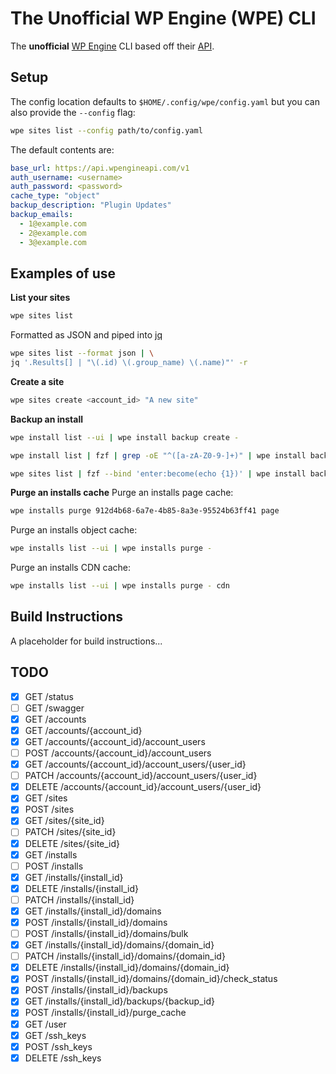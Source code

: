 # The Unofficial WP Engine (WPE) CLI

The **unofficial** [WP Engine](https://wpengine.com/) CLI based off their [API](https://wpengineapi.com/).

## Setup
The config location defaults to `$HOME/.config/wpe/config.yaml` but you can also provide the `--config` flag:
```bash
wpe sites list --config path/to/config.yaml
```
The default contents are:
```yaml
base_url: https://api.wpengineapi.com/v1
auth_username: <username>
auth_password: <password>
cache_type: "object"
backup_description: "Plugin Updates"
backup_emails:
  - 1@example.com
  - 2@example.com
  - 3@example.com
```

## Examples of use

**List your sites**
```bash
wpe sites list
```
Formatted as JSON and piped into [jq](https://jqlang.github.io/jq/)
```bash
wpe sites list --format json | \
jq '.Results[] | "\(.id) \(.group_name) \(.name)"' -r
```
**Create a site**
```bash
wpe sites create <account_id> "A new site"
```

**Backup an install**
```bash
wpe install list --ui | wpe install backup create -
```

```bash
wpe install list | fzf | grep -oE "^([a-zA-Z0-9-]+)" | wpe install backup create -
```

```bash
wpe sites list | fzf --bind 'enter:become(echo {1})' | wpe install backup create -
```

**Purge an installs cache**
Purge an installs page cache:
```bash
wpe installs purge 912d4b68-6a7e-4b85-8a3e-95524b63ff41 page
```

Purge an installs object cache:
```bash
wpe installs list --ui | wpe installs purge -
```

Purge an installs CDN cache:
```bash
wpe installs list --ui | wpe installs purge - cdn
```

## Build Instructions
A placeholder for build instructions...

## TODO

- [X] GET    /status
- [ ] GET    /swagger
- [X] GET    /accounts
- [X] GET    /accounts/{account_id}
- [X] GET    /accounts/{account_id}/account_users
- [ ] POST   /accounts/{account_id}/account_users
- [X] GET    /accounts/{account_id}/account_users/{user_id}
- [ ] PATCH  /accounts/{account_id}/account_users/{user_id}
- [X] DELETE /accounts/{account_id}/account_users/{user_id}
- [X] GET    /sites
- [X] POST   /sites
- [X] GET    /sites/{site_id}
- [ ] PATCH  /sites/{site_id}
- [X] DELETE /sites/{site_id}
- [X] GET    /installs
- [ ] POST   /installs
- [X] GET    /installs/{install_id}
- [X] DELETE /installs/{install_id}
- [ ] PATCH  /installs/{install_id}
- [X] GET    /installs/{install_id}/domains
- [X] POST   /installs/{install_id}/domains
- [ ] POST   /installs/{install_id}/domains/bulk
- [X] GET    /installs/{install_id}/domains/{domain_id}
- [ ] PATCH  /installs/{install_id}/domains/{domain_id}
- [X] DELETE /installs/{install_id}/domains/{domain_id}
- [X] POST   /installs/{install_id}/domains/{domain_id}/check_status
- [X] POST   /installs/{install_id}/backups
- [X] GET    /installs/{install_id}/backups/{backup_id}
- [X] POST   /installs/{install_id}/purge_cache
- [X] GET    /user
- [X] GET    /ssh_keys
- [X] POST   /ssh_keys
- [X] DELETE /ssh_keys